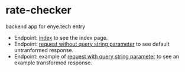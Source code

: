 # rate-checker
backend app for enye.tech entry

* Endpoint: [index](https://notion-backend.herokuapp.com) to see the index page.
* Endpoint: [request without query string parameter](https://notion-backend.herokuapp.com/api/rates) to see default untranformed response.
* Endpoint: example of [request with query string parameter](https://notion-backend.herokuapp.com/api/rates?base=CZK&currency=EUR,GBP,USD) to see an example transformed response.
